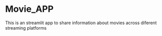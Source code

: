 # Movie_APP
This is an streamlit app to share information about movies across diferent streaming platforms
